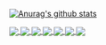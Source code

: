 [![Anurag's github stats](https://github-readme-stats.vercel.app/api?username=linzer-cyberheart&count_private=true&show_icons=true&theme=radical)](https://github.com/Linzer-Cyberheart)

<a href="https://github.com/Linzer-Cyberheart">
  <img align="center" src="https://img.shields.io/badge/-Github-000?style=flat-square&logo=Github&logoColor=white&link=https://github.com/Linzer-Cyberheart" />
</a>

<a href="https://github.com/Linzer-Cyberheart">
  <img align="center" src="https://img.shields.io/badge/-LinkedIn-blue?style=flat-square&logo=Linkedin&logoColor=white&link=https://www.linkedin.com/in/luizfernandoss/" />
</a>

<a href="https://github.com/Linzer-Cyberheart">
  <img align="center" src="https://img.shields.io/badge/-YouTube-ff0000?style=flat-square&labelColor=ff0000&logo=youtube&logoColor=white&link=https://www.youtube.com/channel/UCKsQt2-ymitctFnlfbxxkHA?view_as=subscriber" />
</a>

<a href="https://github.com/Linzer-Cyberheart/GODOT-GDScript-Parte-I">
  <img align="center" src="https://github-readme-stats.vercel.app/api/pin/?username=linzer-cyberheart&theme=radical&repo=GODOT-GDScript-Parte-I-" />
</a>

<a href="https://github.com/Linzer-Cyberheart/GODOT-GDScript-Parte-II">
  <img align="center" src="https://github-readme-stats.vercel.app/api/pin/?username=linzer-cyberheart&theme=radical&repo=GODOT-GDScript-Parte-II" />
</a>

<a href="https://github.com/Linzer-Cyberheart/GODOT-GDScript-Parte-III">
  <img align="center" src="https://github-readme-stats.vercel.app/api/pin/?username=linzer-cyberheart&theme=radical&repo=GODOT-GDScript-Parte-III" />
</a>

<a href="https://github.com/Linzer-Cyberheart/OKUNO">
  <img align="center" src="https://github-readme-stats.vercel.app/api/pin/?username=linzer-cyberheart&theme=radical&repo=OKUNO" />
</a>

